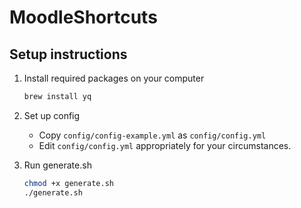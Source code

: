 # MoodleShortcuts

## Setup instructions

1. Install required packages on your computer

    ```zsh
    brew install yq
    ```

2. Set up config

    - Copy `config/config-example.yml` as `config/config.yml`
    - Edit `config/config.yml` appropriately for your circumstances.

3. Run generate.sh

    ```zsh
    chmod +x generate.sh
    ./generate.sh
    ```